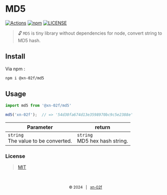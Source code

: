 # MD5

[![Actions](https://img.shields.io/github/actions/workflow/status/xn-02f/md5/test.yml?style=flat-square&logo=github)](https://github.com/xn-02f/md5/actions)
[![npm](https://img.shields.io/npm/v/@xn-02f/md5.svg?style=flat-square&logo=npm)](https://www.npmjs.com/package/@xn-02f/md5)
[![LICENSE](https://img.shields.io/github/license/xn-02f/md5.svg?style=flat-square&logo=opensourceinitiative)](https://github.com/xn-02f/md5/blob/main/LICENSE)
> 🔓 `MD5` is tiny library without dependencies for node, convert string to MD5 hash.

## Install

Via npm :

```bash
npm i @xn-02f/md5
```

## Usage

```javascript
import md5 from '@xn-02f/md5'

md5('xn-02f');  // => '54d30fa674d13e3598970bc9c5e2388e'
```

Parameter | return
-- | --
`string`<br>The value to be converted. | `string`<br>MD5 hex hash string.

### License

> [MIT](https://github.com/xn-02f/md5/blob/main/LICENSE)

<br>
<br>
<div align=center>
    <sub>
        &copy; 2024 &nbsp; | &nbsp; <a href="https://xn-02f.github.io" target="_blank">xn-02f</a>
    </sub>
</div>
